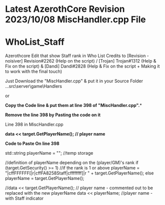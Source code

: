 
# Latest AzerothCore Revision 2023/10/08 MiscHandler.cpp File


# WhoList_Staff
Azerothcore Edit that show Staff rank in Who List
Credits to [Revision - noisiver] Revision#2262 (Help on the script) / [Trojan] Trojan#1312 (Help & Fix on the script) & [Dandi] Dandi#2828 (Help & Fix on the script + Making it to work with the final touch)


Just Download the "MiscHandler.cpp" & put it in your Source Folder
...src\server\game\Handlers

 or

 ****Copy the Code line & put them at line 398 of "MiscHandler.cpp".*****
 
****Remove the line 398 by Pasting the code on it****

Line 398 in MiscHandler.cpp

****data << target.GetPlayerName();                   // player name**** 



****Code to Paste On line 398****

std::string playerName = ""; //temp storage

//definition of playerName depending on the (player/GM)'s rank
if (target.GetSecurity() >= 1) //if the rank is 1 or above
    playerName = "|cffFFFFFF[|r|cffFA8258Staff|cffffffff]|r  " + target.GetPlayerName();
else
    playerName = target.GetPlayerName();

//data << target.GetPlayerName();                 // player name - commented out to be replaced with the new playerName
data << playerName;                               //player name - with Staff indicator
